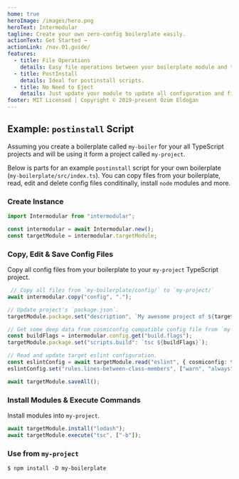 ```yaml
---
home: true
heroImage: /images/hero.png
heroText: Intermodular
tagline: Create your own zero-config boilerplate easily.
actionText: Get Started →
actionLink: /nav.01.guide/
features:
  - title: File Operations
    details: Easy file operations between your boilerplate module and target module.
  - title: PostInstall
    details: Ideal for postinstall scripts.
  - title: No Need to Eject
    details: Just update your module to update all configuration and files in target module.
footer: MIT Licensed | Copyright © 2019-present Özüm Eldoğan
---
```


## Example: `postinstall` Script

Assuming you create a boilerplate called `my-boiler` for your all TypeScript projects and will be using it form a project called `my-project`.

Below is parts for an example `postinstall` script for your own boilerplate (`my-boilerplate/src/index.ts`). You can copy files from your boilerplate, read, edit and delete config files conditinally, install `node` modules and more.

### Create Instance

```ts
import Intermodular from "intermodular";

const intermodular = await Intermodular.new();
const targetModule = intermodular.targetModule;
```

### Copy, Edit & Save Config Files

Copy all config files from your boilerplate to your `my-project` TypeScript project.

```ts
 // Copy all files from `my-boilerplate/config/` to `my-project/`
await intermodular.copy("config", ".");

// Update project's `package.json`.
targetModule.package.set("description", `My awesome project of ${targetModule.name}`);

// Get some deep data from cosmiconfig compatible config file from `my-project/.my-boilerplaterc` or any cosmiconfig compatible way automatically.
const buildFlags = intermodular.config.get("build.flags");
targetModule.package.set("scripts.build": `tsc ${buildFlags}`);

// Read and update target eslint configuration.
const eslintConfig = await targetModule.read("eslint", { cosmiconfig: true });
eslintConfig.set("rules.lines-between-class-members", ["warn", "always", { exceptAfterSingleLine: true }]);

await targetModule.saveAll();
```

### Install Modules & Execute Commands

Install modules into `my-project`.

```ts
await targetModule.install("lodash");
await targetModule.execute("tsc", ["-b"]);
```

### Use from `my-project`

`$ npm install -D my-boilerplate`

